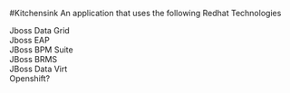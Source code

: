 #Kitchensink
An application that uses the following Redhat Technologies

Jboss Data Grid<br />
Jboss EAP<br />
JBoss BPM Suite<br />
JBoss BRMS<br />
JBoss Data Virt<br />
Openshift?<br />
